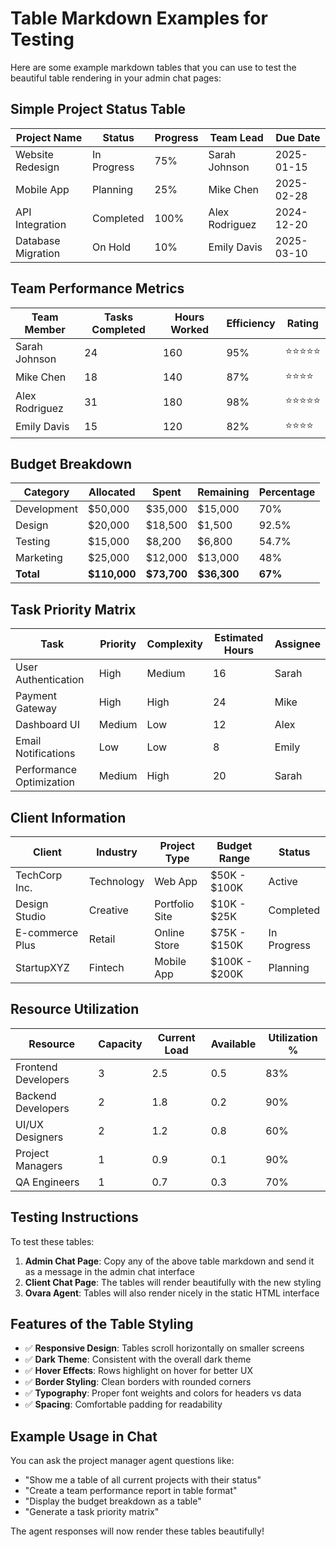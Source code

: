 # Table Markdown Examples for Testing

Here are some example markdown tables that you can use to test the beautiful table rendering in your admin chat pages:

## Simple Project Status Table

| Project Name | Status | Progress | Team Lead | Due Date |
|--------------|--------|----------|-----------|----------|
| Website Redesign | In Progress | 75% | Sarah Johnson | 2025-01-15 |
| Mobile App | Planning | 25% | Mike Chen | 2025-02-28 |
| API Integration | Completed | 100% | Alex Rodriguez | 2024-12-20 |
| Database Migration | On Hold | 10% | Emily Davis | 2025-03-10 |

## Team Performance Metrics

| Team Member | Tasks Completed | Hours Worked | Efficiency | Rating |
|-------------|----------------|--------------|------------|--------|
| Sarah Johnson | 24 | 160 | 95% | ⭐⭐⭐⭐⭐ |
| Mike Chen | 18 | 140 | 87% | ⭐⭐⭐⭐ |
| Alex Rodriguez | 31 | 180 | 98% | ⭐⭐⭐⭐⭐ |
| Emily Davis | 15 | 120 | 82% | ⭐⭐⭐⭐ |

## Budget Breakdown

| Category | Allocated | Spent | Remaining | Percentage |
|----------|-----------|-------|-----------|------------|
| Development | $50,000 | $35,000 | $15,000 | 70% |
| Design | $20,000 | $18,500 | $1,500 | 92.5% |
| Testing | $15,000 | $8,200 | $6,800 | 54.7% |
| Marketing | $25,000 | $12,000 | $13,000 | 48% |
| **Total** | **$110,000** | **$73,700** | **$36,300** | **67%** |

## Task Priority Matrix

| Task | Priority | Complexity | Estimated Hours | Assignee |
|------|----------|------------|----------------|----------|
| User Authentication | High | Medium | 16 | Sarah |
| Payment Gateway | High | High | 24 | Mike |
| Dashboard UI | Medium | Low | 12 | Alex |
| Email Notifications | Low | Low | 8 | Emily |
| Performance Optimization | Medium | High | 20 | Sarah |

## Client Information

| Client | Industry | Project Type | Budget Range | Status |
|--------|----------|--------------|--------------|--------|
| TechCorp Inc. | Technology | Web App | $50K - $100K | Active |
| Design Studio | Creative | Portfolio Site | $10K - $25K | Completed |
| E-commerce Plus | Retail | Online Store | $75K - $150K | In Progress |
| StartupXYZ | Fintech | Mobile App | $100K - $200K | Planning |

## Resource Utilization

| Resource | Capacity | Current Load | Available | Utilization % |
|----------|----------|--------------|-----------|---------------|
| Frontend Developers | 3 | 2.5 | 0.5 | 83% |
| Backend Developers | 2 | 1.8 | 0.2 | 90% |
| UI/UX Designers | 2 | 1.2 | 0.8 | 60% |
| Project Managers | 1 | 0.9 | 0.1 | 90% |
| QA Engineers | 1 | 0.7 | 0.3 | 70% |

## Testing Instructions

To test these tables:

1. **Admin Chat Page**: Copy any of the above table markdown and send it as a message in the admin chat interface
2. **Client Chat Page**: The tables will render beautifully with the new styling
3. **Ovara Agent**: Tables will also render nicely in the static HTML interface

## Features of the Table Styling

- ✅ **Responsive Design**: Tables scroll horizontally on smaller screens
- ✅ **Dark Theme**: Consistent with the overall dark theme
- ✅ **Hover Effects**: Rows highlight on hover for better UX
- ✅ **Border Styling**: Clean borders with rounded corners
- ✅ **Typography**: Proper font weights and colors for headers vs data
- ✅ **Spacing**: Comfortable padding for readability

## Example Usage in Chat

You can ask the project manager agent questions like:

- "Show me a table of all current projects with their status"
- "Create a team performance report in table format"
- "Display the budget breakdown as a table"
- "Generate a task priority matrix"

The agent responses will now render these tables beautifully!

